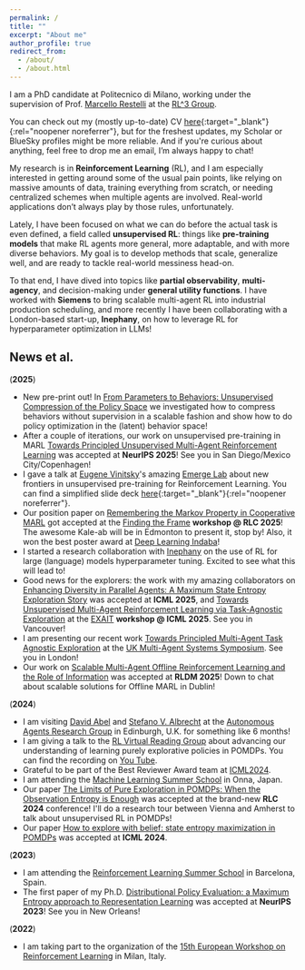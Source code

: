 ```yaml
---
permalink: /
title: ""
excerpt: "About me"
author_profile: true
redirect_from: 
  - /about/
  - /about.html
---
```



I am a PhD candidate at Politecnico di Milano, working under the supervision of Prof. [Marcello Restelli](https://scholar.google.com/citations?user=xdgxRiEAAAAJ&hl=en) at the [RL^3 Group](https://rl.airlab.deib.polimi.it).

You can check out my (mostly up-to-date) CV [here](/files/Academic_CV.pdf){:target="_blank"}{:rel="noopener noreferrer"}, but for the freshest updates, my Scholar or BlueSky profiles might be more reliable. And if you're curious about anything, feel free to drop me an email, I’m always happy to chat!

My research is in **Reinforcement Learning** (RL), and I am especially interested in getting around some of the usual pain points, like relying on massive amounts of data, training everything from scratch, or needing centralized schemes when multiple agents are involved. Real-world applications don’t always play by those rules, unfortunately.

Lately, I have been focused on what we can do before the actual task is even defined, a field called **unsupervised RL**: things like **pre-training models** that make RL agents more general, more adaptable, and with more diverse behaviors. My goal is to develop methods that scale, generalize well, and are ready to tackle real-world messiness head-on.

To that end, I have dived into topics like **partial observability**, **multi-agency**, and decision-making under **general utility functions**. I have worked with **Siemens** to bring scalable multi-agent RL into industrial production scheduling, and more recently I have been collaborating with a London-based start-up, **Inephany**, on how to leverage RL for hyperparameter optimization in LLMs!


News et al.
---

(**2025**) 
- New pre-print out! In [From Parameters to Behaviors: Unsupervised Compression of the Policy Space](https://arxiv.org/abs/2509.22566v1) we investigated how to compress behaviors without supervision in a scalable fashion and show how to do policy optimization in the (latent) behavior space!
- After a couple of iterations, our work on unsupervised pre-training in MARL [Towards Principled Unsupervised Multi-Agent Reinforcement Learning](https://arxiv.org/abs/2502.08365) was accepted at **NeurIPS 2025**! See you in San Diego/Mexico City/Copenhagen!
- I gave a talk at [Eugene Vinitsky](https://www.eugenevinitsky.com)'s amazing [Emerge Lab](https://emerge-lab.github.io) about new frontiers in unsupervised pre-training for Reinforcement Learning. You can find a simplified slide deck [here](/files/RG_EmergeLab.pdf){:target="_blank"}{:rel="noopener noreferrer"}.
- Our position paper on [Remembering the Markov Property in Cooperative MARL](https://arxiv.org/abs/2507.18333) got accepted at the [Finding the Frame](https://sites.google.com/view/findingtheframe/home) **workshop @ RLC 2025**! The awesome Kale-ab will be in Edmonton to present it, stop by! Also, it won the best poster award at [Deep Learning Indaba](https://deeplearningindaba.com/2025/)!
- I started a research collaboration with [Inephany](https://www.inephany.com) on the use of RL for large (language) models hyperparameter tuning. Excited to see what this will lead to!
- Good news for the explorers: the work with my amazing collaborators on [Enhancing Diversity in Parallel Agents: A Maximum State Entropy Exploration Story](https://arxiv.org/abs/2505.01336) was accepted at **ICML 2025**, and [Towards Unsupervised Multi-Agent Reinforcement Learning via Task-Agnostic Exploration](https://arxiv.org/abs/2502.08365) at the [EXAIT](https://exait-workshop.github.io) **workshop @ ICML 2025**. See you in Vancouver!
- I am presenting our recent work [Towards Principled Multi-Agent Task Agnostic Exploration](https://arxiv.org/abs/2502.08365) at the [UK Multi-Agent Systems Symposium](https://www.turing.ac.uk/events/uk-multi-agent-systems-symposium-2025-uk-mas). See you in London!
- Our work on [Scalable Multi-Agent Offline Reinforcement Learning and the Role of Information](https://arxiv.org/abs/2502.11260) was accepted at **RLDM 2025**! Down to chat about scalable solutions for Offline MARL in Dublin!

(**2024**) 

- I am visiting [David Abel](https://david-abel.github.io) and [Stefano V. Albrecht](https://agents-lab.org/stefano-albrecht/) at the [Autonomous Agents Research Group](https://agents-lab.org) in Edinburgh, U.K. for something like 6 months!
- I am giving a talk to the [RL Virtual Reading Group](https://agents.inf.ed.ac.uk/reading-group/) about advancing our understanding of learning purely explorative policies in POMDPs. You can find the recording on [You Tube](https://www.youtube.com/watch?v=hAxd6--b7TM).
- Grateful to be part of the Best Reviewer Award team at [ICML2024](https://icml.cc/virtual/2024/awards_detail).
- I am attending the [Machine Learning Summer School](https://groups.oist.jp/mlss) in Onna, Japan.
- Our paper [The Limits of Pure Exploration in POMDPs: When the Observation Entropy is Enough](https://rlj.cs.umass.edu/2024/papers/RLJ_RLC_2024_95.pdf) was accepted at the brand-new **RLC 2024** conference! I'll do a research tour between Vienna and Amherst to talk about unsupervised RL in POMDPs!
- Our paper [How to explore with belief: state entropy maximization in POMDPs](https://dl.acm.org/doi/10.5555/3692070.3694469) was accepted at **ICML 2024**. 

(**2023**) 

- I am attending the [Reinforcement Learning Summer School](https://rlsummerschool.com/) in Barcelona, Spain.
- The first paper of my Ph.D. [Distributional Policy Evaluation: a Maximum Entropy approach to Representation Learning](https://proceedings.neurips.cc/paper_files/paper/2023/hash/2a98af4fea6a24b73af7b588ca95f755-Abstract-Conference.html) was accepted at **NeurIPS 2023**! See you in New Orleans!

(**2022**)

- I am taking part to the organization of the [15th European Workshop on Reinforcement Learning](https://ewrl.wordpress.com/past-ewrl/ewrl15-2022/) in Milan, Italy.


